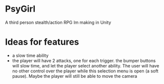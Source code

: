 # PsyGirl
A third person stealth/action RPG Im making in Unity

# Ideas for features
-   a slow time ability
-   the player will have 2 attacks, one for each trigger. the bumper buttons will slow time, and let the player select another ability. The user will have no other control over the player while this selection menu is open (a soft pause). Maybe the player will still be able to move the camera

